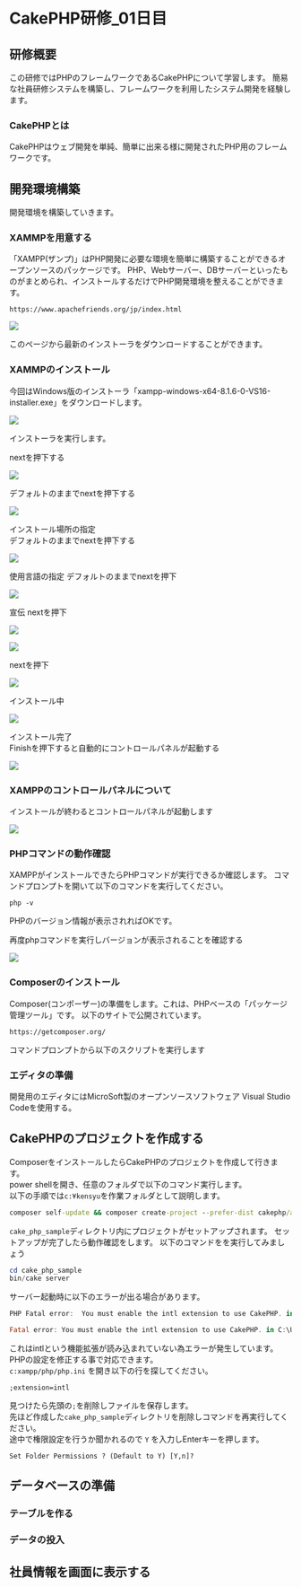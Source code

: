 # CakePHP研修_01日目

## 研修概要

この研修ではPHPのフレームワークであるCakePHPについて学習します。
簡易な社員研修システムを構築し、フレームワークを利用したシステム開発を経験します。

### CakePHPとは

<!-- TODO 詳細は後で記載 -->
CakePHPはウェブ開発を単純、簡単に出来る様に開発されたPHP用のフレームワークです。

## 開発環境構築

開発環境を構築していきます。
<!-- TODO 以下の環境を構築予定 -->
<!--  -->
<!-- - httpサーバー:Apache -->
<!-- - PHP:8.1 -->
<!-- - MySQL:5.6以上 -->
<!-- - CakePHP:4.4.3 -->

### XAMMPを用意する

「XAMPP(ザンプ)」はPHP開発に必要な環境を簡単に構築することができるオープンソースのパッケージです。
PHP、Webサーバー、DBサーバーといったものがまとめられ、インストールするだけでPHP開発環境を整えることができます。

``` url
https://www.apachefriends.org/jp/index.html
```

![](./img/CakePHP研修_01日目_XAMPP_download_1.png)

このページから最新のインストーラをダウンロードすることができます。


### XAMMPのインストール

今回はWindows版のインストーラ「xampp-windows-x64-8.1.6-0-VS16-installer.exe」をダウンロードします。  

![](./img/CakePHP研修_01日目_XAMPP_download_2.png)

インストーラを実行します。

nextを押下する  

![](./img/CakePHP研修_01日目_XAMPP_install_1.png)

デフォルトのままでnextを押下する  

![](./img/CakePHP研修_01日目_XAMPP_install_2.png)

インストール場所の指定  
デフォルトのままでnextを押下する  

![](./img/CakePHP研修_01日目_XAMPP_install_3.png)

使用言語の指定
デフォルトのままでnextを押下

![](./img/CakePHP研修_01日目_XAMPP_install_4.png)

宣伝
nextを押下

![](./img/CakePHP研修_01日目_XAMPP_install_5.png)

![](./img/CakePHP研修_01日目_XAMPP_install_6.png)

nextを押下

![](./img/CakePHP研修_01日目_XAMPP_install_7.png)

インストール中

![](./img/CakePHP研修_01日目_XAMPP_install_8.png)

インストール完了  
Finishを押下すると自動的にコントロールパネルが起動する

![](./img/CakePHP研修_01日目_XAMPP_install_9.png)

### XAMPPのコントロールパネルについて

インストールが終わるとコントロールパネルが起動します

![](./img/CakePHP研修_01日目_XAMPP_install_10.png)

<!-- TODO XAMPPコントロールパネルについて軽く説明を入れる -->

### PHPコマンドの動作確認

XAMPPがインストールできたらPHPコマンドが実行できるか確認します。
コマンドプロンプトを開いて以下のコマンドを実行してください。

```
php -v
```

PHPのバージョン情報が表示されればOKです。

再度phpコマンドを実行しバージョンが表示されることを確認する

![](./img/CakePHP研修_01日目_php-version.png)

### Composerのインストール

<!-- TODO Composerについてもう少し詳しく書く -->
Composer(コンポーザー)の準備をします。これは、PHPベースの「パッケージ管理ツール」です。
以下のサイトで公開されています。

```
https://getcomposer.org/
```

<!-- TODO Downloadページに従ってインストールする手順を記載する -->
コマンドプロンプトから以下のスクリプトを実行します

### エディタの準備

開発用のエディタにはMicroSoft製のオープンソースソフトウェア Visual Studio Codeを使用する。

<!-- TODO PHP開発に必要な拡張機能について記載する -->

## CakePHPのプロジェクトを作成する

ComposerをインストールしたらCakePHPのプロジェクトを作成して行きます。  
power shellを開き、任意のフォルダで以下のコマンド実行します。  
以下の手順では`c:¥kensyu`を作業フォルダとして説明します。  

``` cmd
composer self-update && composer create-project --prefer-dist cakephp/app:"4.*" cake_php_sample
```

`cake_php_sample`ディレクトリ内にプロジェクトがセットアップされます。
セットアップが完了したら動作確認をします。
以下のコマンドをを実行してみましょう

``` powershell
cd cake_php_sample
bin/cake server
```

サーバー起動時に以下のエラーが出る場合があります。

``` powershell
PHP Fatal error:  You must enable the intl extension to use CakePHP. in C:\Users\WDAGUtilityAccount\Desktop\test\cms\config\requirements.php on line 31

Fatal error: You must enable the intl extension to use CakePHP. in C:\Users\WDAGUtilityAccount\Desktop\test\cms\config\requirements.php on line 31
```

これはintlという機能拡張が読み込まれていない為エラーが発生しています。  
PHPの設定を修正する事で対応できます。  
`c:xampp/php/php.ini` を開き以下の行を探してください。  

``` text
;extension=intl
```

見つけたら先頭の`;`を削除しファイルを保存します。  
先ほど作成した`cake_php_sample`ディレクトリを削除しコマンドを再実行してください。  
途中で権限設定を行うか聞かれるので `Y` を入力しEnterキーを押します。  

```
Set Folder Permissions ? (Default to Y) [Y,n]?
```


## データベースの準備

### テーブルを作る

### データの投入

## 社員情報を画面に表示する
